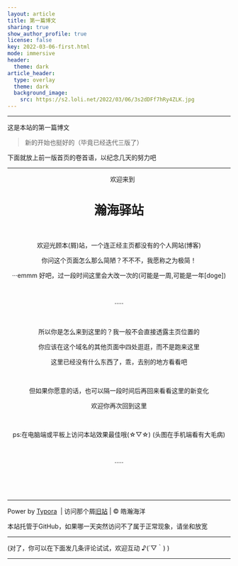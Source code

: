 ```yaml
---
layout: article
title: 第一篇博文
sharing: true
show_author_profile: true
license: false
key: 2022-03-06-first.html
mode: immersive
header:
  theme: dark
article_header:
  type: overlay
  theme: dark
  background_image:
    src: https://s2.loli.net/2022/03/06/3s2dDFf7hRy4ZLK.jpg
---
```


---

这是本站的第一篇博文

> 新的开始也挺好的（毕竟已经迭代三版了）

下面就放上前一版首页的卷首语，以纪念几天的努力吧

---



<p align="center">
    欢迎来到
</p><h1 align="center">瀚海驿站</h1><p>&nbsp;</p><p align="center">欢迎光顾本(屑)站，一个连正经主页都没有的个人网站(博客)</p><p align="center">你问这个页面怎么那么简陋？不不不，我愿称之为极简！</p><p align="center">···emmm 好吧，过一段时间这里会大改一次的(可能是一周,可能是一年[doge])</p><p>&nbsp;</p><p align="center">·····</p><p>&nbsp;</p><p align="center">所以你是怎么来到这里的？我一般不会直接透露主页位置的</p><p align="center">你应该在这个域名的其他页面中四处逛逛，而不是跑来这里</p><p align="center">这里已经没有什么东西了，乖，去别的地方看看吧</p><p>&nbsp;</p><p align="center">但如果你愿意的话，也可以隔一段时间后再回来看看这里的新变化</p><p align="center">欢迎你再次回到这里</p>&nbsp;<p align="center">ps:在电脑端或平板上访问本站效果最佳哦(☆▽☆) (头图在手机端看有大毛病)</p><p>&nbsp;</p><p align="center">·····</p><p>&nbsp;</p><p>&nbsp;</p><hr /><p><span>Power by </span><a href='https://typora.io'><span>Typora</span></a><span>  | 访问那个屑</span><a href='https://vast-ocean-awa.mysxl.cn/'><span>旧站</span></a><span> | © 皓瀚海洋 </span></p><p><span>本站托管于GitHub，如果哪一天突然访问不了属于正常现象，请坐和放宽</span></p>

---

(对了，你可以在下面发几条评论试试，欢迎互动 ♪(´▽｀) )

---

